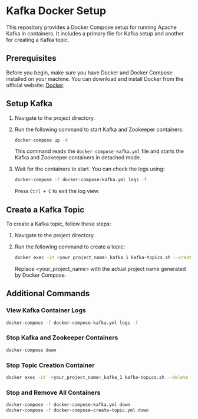 # Kafka Docker Setup

This repository provides a Docker Compose setup for running Apache Kafka in containers. It includes a primary file for Kafka setup and another for creating a Kafka topic.

## Prerequisites

Before you begin, make sure you have Docker and Docker Compose installed on your machine. You can download and install Docker from the official website: [Docker](https://www.docker.com/get-started).

## Setup Kafka

1. Navigate to the project directory.

2. Run the following command to start Kafka and Zookeeper containers:

    ```bash
    docker-compose up -d
    ```

    This command reads the `docker-compose-kafka.yml` file and starts the Kafka and Zookeeper containers in detached mode.

3. Wait for the containers to start. You can check the logs using:

    ```bash
    docker-compose -f docker-compose-kafka.yml logs -f
    ```

    Press `Ctrl + C` to exit the log view.

## Create a Kafka Topic

To create a Kafka topic, follow these steps:

1. Navigate to the project directory.

2. Run the following command to create a topic:

    ```bash
    docker exec -it <your_project_name>_kafka_1 kafka-topics.sh --create --topic my-topic --partitions 1 --replication-factor 1 --bootstrap-server localhost:9092
    ```

    Replace <your_project_name> with the actual project name generated by Docker Compose.

## Additional Commands

### View Kafka Container Logs

  ```bash
  docker-compose -f docker-compose-kafka.yml logs -f
  ```

### Stop Kafka and Zookeeper Containers

  ```bash
  docker-compose down
  ```

### Stop Topic Creation Container

  ```bash
  docker exec -it  <your_project_name>_kafka_1 kafka-topics.sh --delete --topic my-topic --bootstrap-server localhost:9092
  ```

### Stop and Remove All Containers

  ```bash
  docker-compose -f docker-compose-kafka.yml down
  docker-compose -f docker-compose-create-topic.yml down
```